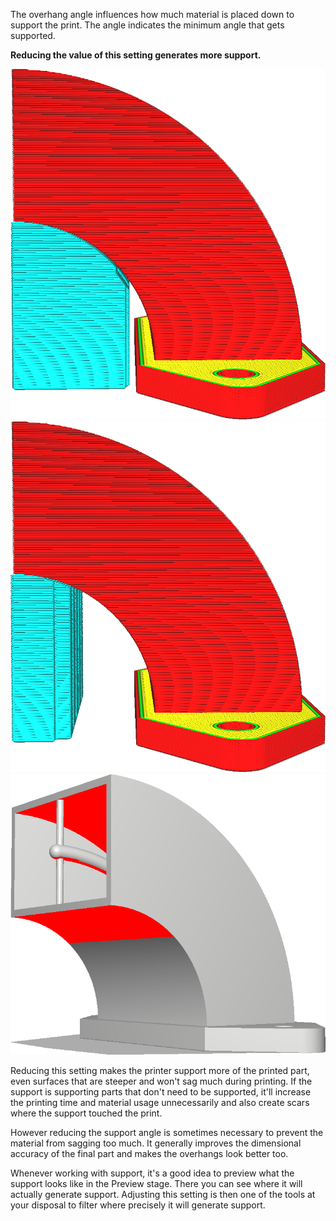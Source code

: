 The overhang angle influences how much material is placed down to support the print. The angle indicates the minimum angle that gets supported.

**Reducing the value of this setting generates more support.**

![A low overhang angle generates more support](images/support_angle_low.png)
![A high overhang angle generates less support](images/support_angle_high.png)
![The supported areas are indicated in red](images/support_angle_prepare_mode.png)

Reducing this setting makes the printer support more of the printed part, even surfaces that are steeper and won't sag much during printing. If the support is supporting parts that don't need to be supported, it'll increase the printing time and material usage unnecessarily and also create scars where the support touched the print.

However reducing the support angle is sometimes necessary to prevent the material from sagging too much. It generally improves the dimensional accuracy of the final part and makes the overhangs look better too.

Whenever working with support, it's a good idea to preview what the support looks like in the Preview stage. There you can see where it will actually generate support. Adjusting this setting is then one of the tools at your disposal to filter where precisely it will generate support.